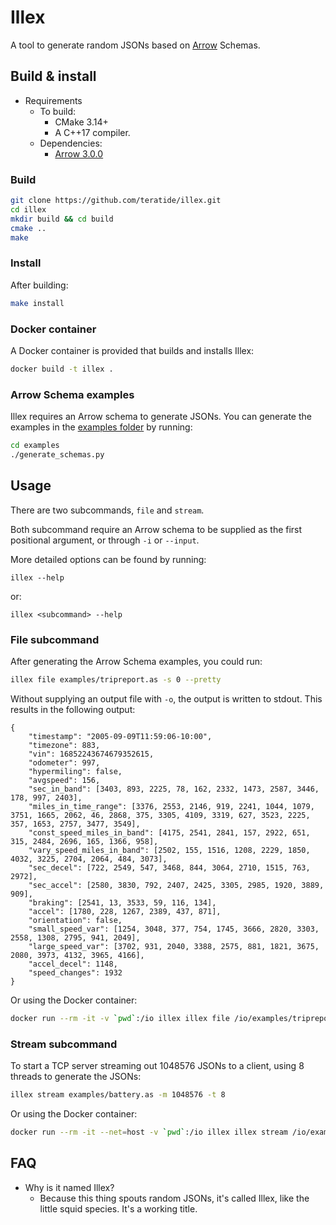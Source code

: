 # Illex

A tool to generate random JSONs based on [Arrow](https://arrow.apache.org)
Schemas.

## Build & install

* Requirements
    * To build:
        - CMake 3.14+
        - A C++17 compiler.
    * Dependencies:
        - [Arrow 3.0.0](https://arrow.apache.org)

### Build

```bash
git clone https://github.com/teratide/illex.git
cd illex
mkdir build && cd build
cmake ..
make
```

### Install

After building:

```bash
make install
```

### Docker container

A Docker container is provided that builds and installs Illex:

```bash
docker build -t illex .
```

### Arrow Schema examples

Illex requires an Arrow schema to generate JSONs. You can generate the examples
in the [examples folder](examples) by running:

```bash
cd examples
./generate_schemas.py
```

## Usage

There are two subcommands, `file` and `stream`.

Both subcommand require an Arrow schema to be supplied as the first positional
argument, or through `-i` or `--input`.

More detailed options can be found by running:

```
illex --help
```

or:

```
illex <subcommand> --help
```

### File subcommand

After generating the Arrow Schema examples, you could run:

```bash
illex file examples/tripreport.as -s 0 --pretty
```

Without supplying an output file with `-o`, the output is written to stdout.
This results in the following output:

```
{
    "timestamp": "2005-09-09T11:59:06-10:00",
    "timezone": 883,
    "vin": 16852243674679352615,
    "odometer": 997,
    "hypermiling": false,
    "avgspeed": 156,
    "sec_in_band": [3403, 893, 2225, 78, 162, 2332, 1473, 2587, 3446, 178, 997, 2403],
    "miles_in_time_range": [3376, 2553, 2146, 919, 2241, 1044, 1079, 3751, 1665, 2062, 46, 2868, 375, 3305, 4109, 3319, 627, 3523, 2225, 357, 1653, 2757, 3477, 3549],
    "const_speed_miles_in_band": [4175, 2541, 2841, 157, 2922, 651, 315, 2484, 2696, 165, 1366, 958],
    "vary_speed_miles_in_band": [2502, 155, 1516, 1208, 2229, 1850, 4032, 3225, 2704, 2064, 484, 3073],
    "sec_decel": [722, 2549, 547, 3468, 844, 3064, 2710, 1515, 763, 2972],
    "sec_accel": [2580, 3830, 792, 2407, 2425, 3305, 2985, 1920, 3889, 909],
    "braking": [2541, 13, 3533, 59, 116, 134],
    "accel": [1780, 228, 1267, 2389, 437, 871],
    "orientation": false,
    "small_speed_var": [1254, 3048, 377, 754, 1745, 3666, 2820, 3303, 2558, 1308, 2795, 941, 2049],
    "large_speed_var": [3702, 931, 2040, 3388, 2575, 881, 1821, 3675, 2080, 3973, 4132, 3965, 4166],
    "accel_decel": 1148,
    "speed_changes": 1932
}
```

Or using the Docker container:

```bash
docker run --rm -it -v `pwd`:/io illex illex file /io/examples/tripreport.as -s 0 --pretty
```

### Stream subcommand

To start a TCP server streaming out 1048576 JSONs to a client, using 8 threads
to generate the JSONs:

```bash
illex stream examples/battery.as -m 1048576 -t 8
```

Or using the Docker container:

```bash
docker run --rm -it --net=host -v `pwd`:/io illex illex stream /io/examples/battery.as -m 1048576 -t 8
```

## FAQ

* Why is it named Illex?
    - Because this thing spouts random JSONs, it's called Illex, like the little
      squid species. It's a working title.
